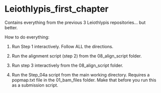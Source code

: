 # Leiothlypis_first_chapter
Contains everything from the previous 3 Leiothlypis repositories... but better. 

How to do everything:
1) Run Step 1 interactively. Follow ALL the directions. 

2) Run the alignment script (step 2) from the 08_align_script folder.

3) Run step 3 interactively from the 08_align_script folder. 

4) Run the Step_04a script from the main working directory. Requires a popmap.txt file in the 01_bam_files folder. Make that before you run this as a submission script.
